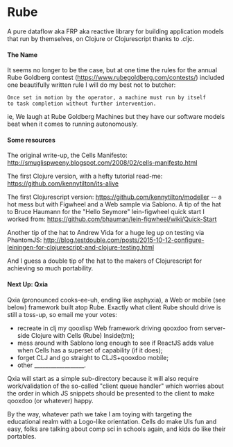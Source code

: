 # Rube
A pure dataflow aka FRP aka reactive library for building application models that run by themselves, on Clojure or Clojurescript thanks to .cljc. 
#### The Name
It seems no longer to be the case, but at one time the rules for the annual Rube Goldberg contest (https://www.rubegoldberg.com/contests/) included one beautifully written rule I will do my best not to butcher:

````
Once set in motion by the operator, a machine must run by itself
to task completion without further intervention.
````
ie, We laugh at Rube Goldberg Machines but they have our software models beat when it comes to running autonomously.

#### Some resources
The original write-up, the Cells Manifesto: http://smuglispweeny.blogspot.com/2008/02/cells-manifesto.html

The first Clojure version, with a hefty tutorial read-me: https://github.com/kennytilton/its-alive

The first Clojurescript version: https://github.com/kennytilton/modeller -- a hot mess but with Figwheel and a Web sample via Sablono. A tip of the hat to Bruce Haumann for the "Hello Seymore" lein-figwheel quick start I worked from: https://github.com/bhauman/lein-figwheel/wiki/Quick-Start

Another tip of the hat to Andrew Vida for a huge leg up on testing via PhantomJS: http://blog.testdouble.com/posts/2015-10-12-configure-leiningen-for-clojurescript-and-clojure-testing.html

And I guess a double tip of the hat to the makers of Clojurescript for achieving so much portability. 
#### Next Up: Qxia
Qxia (pronounced cooks-ee-uh, ending like asphyxia), a Web or mobile (see below) framework built atop Rube. Exactly what client Rube should drive is still a toss-up, so email me your votes:
* recreate in clj my qooxlisp Web framework driving qooxdoo from server-side Clojure with Cells (Rube) Inside(tm);
* mess around with Sablono long enough to see if ReactJS adds value when Cells has a superset of capability (if it does);
* forget CLJ and go straight to CLJS+qooxdoo mobile;
* other __________________.

Qxia will start as a simple sub-directory because it will also require work/validation of the so-called "client queue handler" which worries about the order in which JS snippets should be presented to the client to make qooxdoo (or whatever) happy.

By the way, whatever path we take I am toying with targeting the educational realm with a Logo-like orientation. Cells do make UIs fun and easy, folks are talking about comp sci in schools again, and kids do like their portables.
